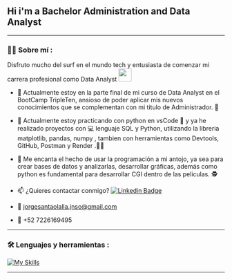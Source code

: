 ## Hi i'm a Bachelor Administration and Data Analyst 

<div id="header" align="center">
  

  
</div>

---
 <div id="header" align="left">

### :man_technologist: Sobre mí :
Disfruto mucho del surf en el mundo tech y entusiasta de comenzar mi carrera profesional como Data Analyst <img decoding="async" src="https://media.giphy.com/media/WUlplcMpOCEmTGBtBW/giphy.gif" width="30">
* :telescope: Actualmente estoy en la parte final de mi curso de Data Analyst en el BootCamp TripleTen, ansioso de poder aplicar mis nuevos conocimientos que se complementan con mi titulo de Administrador. :muscle:

* :seedling: Actualmente estoy practicando con python en vsCode :orange_book: y ya he realizado proyectos con :computer: lenguaje SQL y Python, utilizando la libreria matplotlib, pandas, numpy , tambien con herramientas como Devtools, GitHub, Postman y Render .:technologist:

* :heartbeat: Me encanta el hecho de usar la programación a mi antojo, ya sea para crear bases de datos y analizarlas, desarrollar gráficas, además como python es fundamental para desarrollar CGI dentro de las peliculas. :detective:

* :mailbox: ¿Quieres contactar conmigo? [![Linkedin Badge](https://img.shields.io/badge/-JorgeNoé-Orange?style=flat&logo=Linkedin&logoColor=Orange)](https://www.linkedin.com/in/jorgenoesantaolalla/)

* :e-mail: jorgesantaolalla.jnso@gmail.com

* :iphone: +52 7226169495

---

### :hammer_and_wrench: Lenguajes y herramientas :
<div id="header" align="left">
  
   [![My Skills](https://skillicons.dev/icons?i=py,postman,java,vscode,github,nodejs,js,html,anaconda,linux,windows)](https://skillicons.dev)

</div>

---

<!--
**Gornoleo369/Gornoleo369** is a ✨ _special_ ✨ repository because its `README.md` (this file) appears on your GitHub profile.


